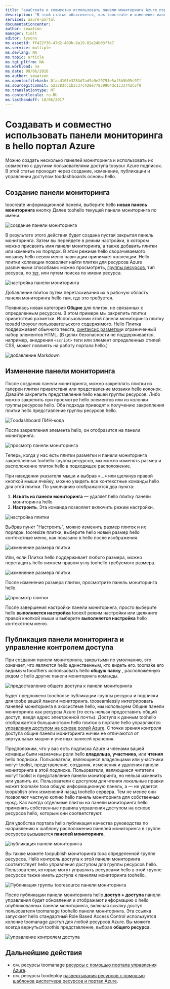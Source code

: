 ```yaml
---
title: "aaaCreate и совместно использовать панели мониторинга Azure портала | Документы Microsoft"
description: "В этой статье объясняется, как toocreate и изменения панелей мониторинга в hello портал Azure."
services: azure-portal
documentationcenter: 
author: sewatson
manager: timlt
editor: tysonn
ms.assetid: ff422f36-47d2-409b-8a19-02e24b03ffe7
ms.service: multiple
ms.devlang: NA
ms.topic: article
ms.tgt_pltfrm: NA
ms.workload: na
ms.date: 09/06/2016
ms.author: sewatson
ms.openlocfilehash: 0facd10fe3284d7ad9a9e29791e5af5b5b95c97f
ms.sourcegitcommit: 523283cc1b3c37c428e77850964dc1c33742c5f0
ms.translationtype: MT
ms.contentlocale: ru-RU
ms.lasthandoff: 10/06/2017
---
```

# <a name="create-and-share-dashboards-in-hello-azure-portal"></a>Создавать и совместно использовать панели мониторинга в hello портал Azure
Можно создать несколько панелей мониторинга и использовать их совместно с другими пользователями доступа tooyour Azure подписок.  В этой статье проходит через создание, изменение, публикации и управлении доступом toodashboards основы hello.

## <a name="create-a-dashboard"></a>Создание панели мониторинга
toocreate информационной панели, выберите hello **новая панель мониторинга** кнопку Далее toohello текущей панели мониторинга по имени.  

![создание панели мониторинга](./media/azure-portal-dashboards/new-dashboard.png)

В результате этого действия будет создана пустая закрытая панель мониторинга. Затем вы перейдете в режим настройки, в котором можно присвоить имя панели мониторинга, а также добавить плитки или изменить их порядок.  В этом режиме hello сворачиваемого мозаику hello левом меню навигации принимает коллекции.  Hello плитки коллекции позволяет найти плитки для ресурсов Azure различными способами: можно просмотреть, [группы ресурсов](../azure-resource-manager/resource-group-overview.md#resource-groups), тип ресурса, по [тег](../azure-resource-manager/resource-group-using-tags.md), или путем поиска по имени ресурса.  

![настройка панели мониторинга](./media/azure-portal-dashboards/customize-dashboard.png)

Добавление плиток путем перетаскивания их в рабочую область панели мониторинга hello там, где это требуется.

Появилась новая категория **Общие** для плиток, не связанных с определенным ресурсом.  В этом примере мы закрепить плитки приветствия разметки.  Использовании этой панели мониторинга плитку tooadd tooyour пользовательского содержимого.  Hello Плитка поддерживает обычного текста, [синтаксис разметки](https://daringfireball.net/projects/markdown/syntax)и ограниченный набор элементов HTML.  (В целях безопасности не поддерживается, например, внедрения `<script>` теги или элемент определенных стилей CSS, может повлиять на работу портала hello.) 

![добавление Markdown](./media/azure-portal-dashboards/add-markdown.png)

## <a name="edit-a-dashboard"></a>Изменение панели мониторинга
После создания панели мониторинга, можно закреплять плитки из галереи плитки приветствия или представление мозаики hello колонок. Давайте закрепить представление hello нашей группы ресурсов. Либо можно закрепить при просмотре hello элементов или из колонки группы ресурсов hello. Оба подхода приводят к получению закрепления плитки hello представление группы ресурсов hello.

![Toodashboard ПИН-кода](./media/azure-portal-dashboards/pin-to-dashboard.png)

После закрепления элемента hello, он отобразится на панели мониторинга.

![просмотр панели мониторинга](./media/azure-portal-dashboards/view-dashboard.png)

Теперь, когда у нас есть плитки разметки и панели мониторинга закрепленных toohello группы ресурсов, мы можно изменять размер и расположение плиток hello в подходящее расположение.

При наведении указателя мыши и выбрав «...» или щелкнув правой кнопкой мыши ячейку, можно увидеть все контекстные команды hello для этой плитки. По умолчанию отображаются два пункта:

1. **Изъять из панели мониторинга** — удаляет hello плитку панели мониторинга hello
2. **Настроить**. Эта команда позволяет включить режим настройки.

![настройка плитки](./media/azure-portal-dashboards/customize-tile.png)

Выбрав пункт "Настроить", можно изменить размер плиток и их порядок. tooresize плитки, выберите hello новый размер hello контекстные меню, как показано в hello после изображения.

![изменение размера плитки](./media/azure-portal-dashboards/resize-tile.png)

Или, если Плитка hello поддерживает любого размера, можно перетащить hello нижнем правом углу toohello требуемого размера.

![изменение размера плитки](./media/azure-portal-dashboards/resize-corner.png)

После изменения размера плитки, просмотрите панель мониторинга hello.

![просмотр плитки](./media/azure-portal-dashboards/view-tile.png)

После завершения настройки панели мониторинга, просто выберите hello **выполняется настройка** tooexit режим настройки или щелкните правой кнопкой мыши и выберите **выполняется настройка** hello контекстном меню.

## <a name="publish-a-dashboard-and-manage-access-control"></a>Публикация панели мониторинга и управление контролем доступа
При создании панели мониторинга, закрытыми по умолчанию, это означает, что являются hello единственным, кто видеть его.  toomake его видимым tooothers использовать hello **общую папку** , расположенную рядом с hello другие панели мониторинга команды.

![предоставление общего доступа к панели мониторинга](./media/azure-portal-dashboards/share-dashboard.png)

Будет предложено toochoose публикации группы ресурса и подписки для toobe вашей панели мониторинга. tooseamlessly интегрировать панелей мониторинга в экосистеме hello, мы используем Общие панели мониторинга как ресурсы Azure (то есть нельзя предоставить общий доступ, введя адрес электронной почты).  Доступа к данным toohello отображается большинством hello плиток в портале hello управляются [управления доступом на основе ролей Azure](../active-directory/role-based-access-control-configure.md). С точки зрения контроля доступа общие панели мониторинга ничем не отличаются от виртуальных машин и учетных записей хранения.  

Предположим, что у вас есть подписка Azure и членами вашей команды были назначены роли hello **владельца**, **участника**, или **чтения** hello подписки.  Пользователи, являющиеся владельцами или участники могут toolist, представление, создания, изменения и удаления панели мониторинга в этой подписке.  Пользователи, являющиеся читатели могут toolist и представление панели мониторинга, но нельзя изменить или удалить их.  Пользователи с доступом для чтения локальные правки может toomake tooa общую информационную панель, а — не удается toopublish этих изменений назад toohello сервера.  Тем не менее они позволяют частную копию hello панель мониторинга для собственных нужд.  Как всегда отдельные плитки на панели мониторинга hello применять собственные правила управления доступом на основе ресурсов hello, которым они соответствуют.  

Для удобства портала hello публикация качества руководства по направлению к шаблону расположения панелей мониторинга в группе ресурсов вызывается **панелей мониторинга**.  

![публикация панели мониторинга](./media/azure-portal-dashboards/publish-dashboard.png)

Вы также можете toopublish мониторинга tooa определенной группе ресурсов.  Hello контроль доступа к этой панели мониторинга соответствует hello управления доступом для группы ресурсов hello.  Пользователи, которые могут управлять ресурсами hello в этой группе ресурсов также иметь доступа к панелям мониторинга toohello.

![Публикация группы tooresource панели мониторинга](./media/azure-portal-dashboards/publish-to-resource-group.png)

После публикации панели мониторинга hello **доступ + доступа** панели управления будет обновления и отображают информацию о hello опубликованных панели мониторинга, включая ссылку доступ пользователя toomanage toohello панели мониторинга.  Эта ссылка запускает hello стандартный Role Based Access Control используется колонке toomanage доступ для любой ресурсов Azure.  Вы можете всегда вернуться toothis представление, выбрав **общего ресурса**.

![управление контролем доступа](./media/azure-portal-dashboards/manage-access.png)

## <a name="next-steps"></a>Дальнейшие действия
* см. ресурсы toomanage [ресурсы с помощью портала управления Azure](../azure-resource-manager/resource-group-portal.md).
* см. ресурсы toodeploy [развертывания ресурсов с помощью шаблонов диспетчера ресурсов и портал Azure](../azure-resource-manager/resource-group-template-deploy-portal.md).


